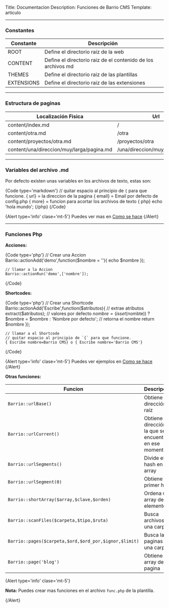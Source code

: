 Title: Documentacíon
Description: Funciones de Barrio CMS
Template: articulo

----


### Constantes


|       Constante    |   Descripción   |
|         ---        |      ---        |
| ROOT | Define el directorio raiz de la web |
| CONTENT | Define el directorio raiz de el contenido de los archivos md |
| THEMES | Define el directorio raiz de las plantillas |
| EXTENSIONS | Define el directorio raiz de las extensiones |


---

### Estructura de paginas



|       Localización  Fisica    |   Url |
|               ---             |   --- |
|  content/index.md             | /     |
|  content/otra.md              | /otra |
|  content/proyectos/otra.md    | /proyectos/otra |
|  content/una/direccion/muy/larga/pagina.md    | /una/direccion/muy/larga/pagina |

---

### Variables del archivo .md

Por defecto existen unas variables en los archivos de texto, estas son:

{Code type='markdown'}
    // quitar espacio al principio de `{` para que funcione.
    { url} = la direccíon de la pagina
    { email} = Email por defecto de config.php
    { more} = funcíon para acortar los archivos de texto
    { php} echo 'hola mundo'; {/php}
{/Code}


{Alert type='info' clase='mt-5'}
Puedes ver mas en [Como se hace]({url}/articulos/archivos)
{/Alert}

---

### Funciones Php


**Acciones:**

{Code type='php'}
    // Crear una Accion
    Barrio::actionAdd('demo',function($nombre = ''){
        echo $nombre
    });

    // llamar a la Accion
    Barrio::actionRun('demo',['nombre']);
{/Code}


**Shortcodes:**

{Code type='php'}
    // Crear una Shortcode
    Barrio::actionAdd('Escribe',function($atributos){
        // extrae atributos
        extract($atributos);
        // valores por defecto
        $nombre = (isset($nombte)) ? $nombre = $nombre : 'Nombre por defecto';
        // retorna el nombre
        return $nombre
    });

    // llamar a el Shortcode
    // quitar espacio al principio de `{` para que funcione.
    { Escribe nombre=Barrio CMS} o { Escribe nombre='Barrio CMS'}

{/Code}


{Alert type='info' clase='mt-5'}
Puedes ver ejemplos en [Como se hace]({url}/articulos/shortcodes)
{/Alert}

**Otras funciones:**


|       Funcion    |   Descripción   |
|         ---      |      ---        |
| `Barrio::urlBase()`     |  Obtiene la dirección raíz   |
| `Barrio::urlCurrent()`  |  Obtiene la dirección en la que se encuentra en ese momento   |
| `Barrio::urlSegments()` |  Divide el hash en un array   |
| `Barrio::urlSegment(0)` |  Obtiene el primer hash       |
| `Barrio::shortArray($array,$clave,$orden)`  |  Ordena un array de elementos |
| `Barrio::scanFiles($carpeta,$tipo,$ruta)`   |  Busca archivos en una carpeta |
| `Barrio::pages($carpeta,$ord,$ord_por,$ignor,$limit)` | Busca las paginas en una carpeta |
| `Barrio::page('blog')` |  Obtiene el array de la pagina |


{Alert type='info' clase='mt-5'}

**Nota:** Puedes crear mas funciones en el archivo `func.php` de la plantilla.

{/Alert}
